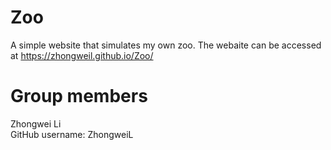 # Zoo
A simple website that simulates my own zoo. The webaite can be accessed at https://zhongweil.github.io/Zoo/

# Group members
Zhongwei Li\
GitHub username: ZhongweiL
